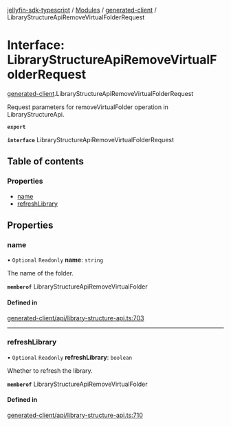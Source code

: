 [jellyfin-sdk-typescript](../README.md) / [Modules](../modules.md) / [generated-client](../modules/generated_client.md) / LibraryStructureApiRemoveVirtualFolderRequest

# Interface: LibraryStructureApiRemoveVirtualFolderRequest

[generated-client](../modules/generated_client.md).LibraryStructureApiRemoveVirtualFolderRequest

Request parameters for removeVirtualFolder operation in LibraryStructureApi.

**`export`**

**`interface`** LibraryStructureApiRemoveVirtualFolderRequest

## Table of contents

### Properties

- [name](generated_client.LibraryStructureApiRemoveVirtualFolderRequest.md#name)
- [refreshLibrary](generated_client.LibraryStructureApiRemoveVirtualFolderRequest.md#refreshlibrary)

## Properties

### name

• `Optional` `Readonly` **name**: `string`

The name of the folder.

**`memberof`** LibraryStructureApiRemoveVirtualFolder

#### Defined in

[generated-client/api/library-structure-api.ts:703](https://github.com/thornbill/jellyfin-sdk-typescript/blob/350a9a5/src/generated-client/api/library-structure-api.ts#L703)

___

### refreshLibrary

• `Optional` `Readonly` **refreshLibrary**: `boolean`

Whether to refresh the library.

**`memberof`** LibraryStructureApiRemoveVirtualFolder

#### Defined in

[generated-client/api/library-structure-api.ts:710](https://github.com/thornbill/jellyfin-sdk-typescript/blob/350a9a5/src/generated-client/api/library-structure-api.ts#L710)
